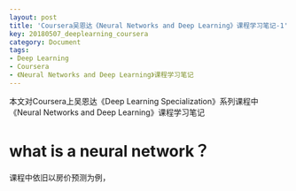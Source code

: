 ```yaml
---
layout: post
title: 'Coursera吴恩达《Neural Networks and Deep Learning》课程学习笔记-1'
key: 20180507_deeplearning_coursera
category: Document
tags:
- Deep Learning
- Coursera
- 《Neural Networks and Deep Learning》课程学习笔记
---
```


本文对Coursera上吴恩达《Deep Learning Specialization》系列课程中《Neural Networks and Deep Learning》课程学习笔记
<!--more-->

# what is a neural network？

课程中依旧以房价预测为例，

